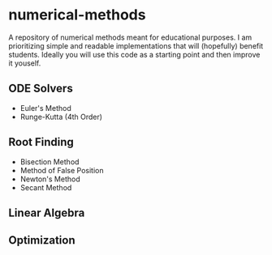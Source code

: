 # numerical-methods
A repository of numerical methods meant for educational purposes. I am prioritizing simple and readable implementations that will (hopefully) benefit students. Ideally you will use this code as a starting point and then improve it youself.


## ODE Solvers
- Euler's Method
- Runge-Kutta (4th Order)

## Root Finding
- Bisection Method
- Method of False Position
- Newton's Method
- Secant Method

## Linear Algebra

## Optimization

